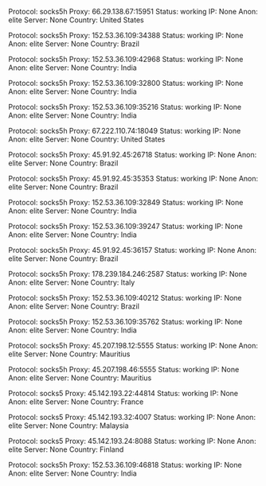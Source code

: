 Protocol: socks5h
Proxy: 66.29.138.67:15951
Status: working
IP: None
Anon: elite
Server: None
Country: United States

Protocol: socks5h
Proxy: 152.53.36.109:34388
Status: working
IP: None
Anon: elite
Server: None
Country: Brazil

Protocol: socks5h
Proxy: 152.53.36.109:42968
Status: working
IP: None
Anon: elite
Server: None
Country: India

Protocol: socks5h
Proxy: 152.53.36.109:32800
Status: working
IP: None
Anon: elite
Server: None
Country: India

Protocol: socks5h
Proxy: 152.53.36.109:35216
Status: working
IP: None
Anon: elite
Server: None
Country: India

Protocol: socks5h
Proxy: 67.222.110.74:18049
Status: working
IP: None
Anon: elite
Server: None
Country: United States

Protocol: socks5h
Proxy: 45.91.92.45:26718
Status: working
IP: None
Anon: elite
Server: None
Country: Brazil

Protocol: socks5h
Proxy: 45.91.92.45:35353
Status: working
IP: None
Anon: elite
Server: None
Country: Brazil

Protocol: socks5h
Proxy: 152.53.36.109:32849
Status: working
IP: None
Anon: elite
Server: None
Country: India

Protocol: socks5h
Proxy: 152.53.36.109:39247
Status: working
IP: None
Anon: elite
Server: None
Country: India

Protocol: socks5h
Proxy: 45.91.92.45:36157
Status: working
IP: None
Anon: elite
Server: None
Country: Brazil

Protocol: socks5h
Proxy: 178.239.184.246:2587
Status: working
IP: None
Anon: elite
Server: None
Country: Italy

Protocol: socks5h
Proxy: 152.53.36.109:40212
Status: working
IP: None
Anon: elite
Server: None
Country: Brazil

Protocol: socks5h
Proxy: 152.53.36.109:35762
Status: working
IP: None
Anon: elite
Server: None
Country: India

Protocol: socks5h
Proxy: 45.207.198.12:5555
Status: working
IP: None
Anon: elite
Server: None
Country: Mauritius

Protocol: socks5h
Proxy: 45.207.198.46:5555
Status: working
IP: None
Anon: elite
Server: None
Country: Mauritius

Protocol: socks5
Proxy: 45.142.193.22:44814
Status: working
IP: None
Anon: elite
Server: None
Country: France

Protocol: socks5
Proxy: 45.142.193.32:4007
Status: working
IP: None
Anon: elite
Server: None
Country: Malaysia

Protocol: socks5
Proxy: 45.142.193.24:8088
Status: working
IP: None
Anon: elite
Server: None
Country: Finland

Protocol: socks5h
Proxy: 152.53.36.109:46818
Status: working
IP: None
Anon: elite
Server: None
Country: India


